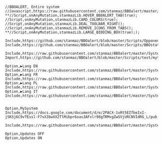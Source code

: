     //BBOALERT, Entire system
    //Javascript,https://raw.githubusercontent.com/stanmaz/BBOalert/master/Scripts/stanmazLib.js
    **//Script,onAnyMutation,stanmazLib.HOVER_BBOALERT_TAB(true);
    //Script,onAnyMutation,stanmazLib.CARD_COLORS(true);
    //Script,onAnyMutation,stanmazLib.DEAL_TOOLBAR_RIGHT();
    //Script,onAnyMutation,stanmazLib.REMOVE_ICONS_FROM_TABS();
    **//Script,onAnyMutation,stanmazLib.LARGE_BIDDING_BOX(true););
    
    Include,https://github.com/stanmaz/BBOalert/blob/master/Scripts/OpponentsTableChat.txt
    Include,https://github.com/stanmaz/BBOalert/blob/master/Scripts/BBOstat.txt

    Include,https://raw.githubusercontent.com/stanmaz/BBOalert/master/Systems/stanmaz/my_scripts.md
    Import,https://github.com/stanmaz/BBOalert/blob/master/Scripts/test/myturn.txt

    Option,▶Lang EN
    Include,https://raw.githubusercontent.com/stanmaz/BBOalert/master/Systems/stanmaz/lang_en.md
    Option,▶Lang FR
    Include,https://raw.githubusercontent.com/stanmaz/BBOalert/master/Systems/stanmaz/lang_fr.md
    Option,▶Lang PL
    Include,https://raw.githubusercontent.com/stanmaz/BBOalert/master/Systems/stanmaz/lang_pl.md
    Option,▶Lang IT
    Include,https://raw.githubusercontent.com/stanmaz/BBOalert/master/Systems/stanmaz/lang_it.md


    Option,MySystem
    Include,https://docs.google.com/document/d/e/2PACX-1vRt5EZfbeIxI-jSKSj6C9vTEusl-F7sX3bwXX2TlMibpr6oas3AFxlr98gTRMvgZwSVjURCNVIdRG_L/pub

    Include,https://raw.githubusercontent.com/stanmaz/BBOalert/master/Systems/stanmaz/against_overcalls.md

    Option,Updates OFF
    Option,Updates ON
    
